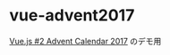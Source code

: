 # vue-advent2017

[Vue.js #2 Advent Calendar 2017](https://qiita.com/advent-calendar/2017/vue2) のデモ用
